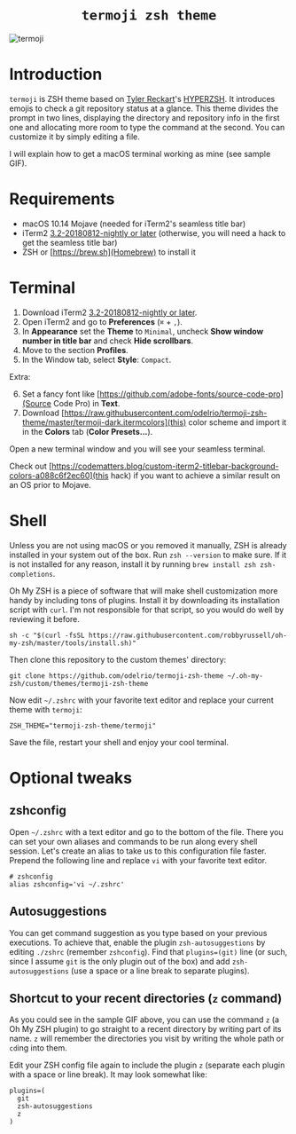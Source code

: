 <h1 align="center">
  <code>termoji zsh theme</code>
</h1>

![termoji](https://raw.githubusercontent.com/odelrio/termoji-zsh-theme/master/sample.gif)

# Introduction

`termoji` is ZSH theme based on [Tyler Reckart](https://github.com/tylerreckart)'s [HYPERZSH](https://github.com/tylerreckart/hyperzsh). It introduces emojis to check a git repository status at a glance. This theme divides the prompt in two lines, displaying the directory and repository info in the first one and allocating more room to type the command at the second. You can customize it by simply editing a file.

I will explain how to get a macOS terminal working as mine (see sample GIF).

# Requirements

* macOS 10.14 Mojave (needed for iTerm2's seamless title bar)
* iTerm2 [3.2-20180812-nightly or later](https://iterm2.com/nightly/latest) (otherwise, you will need a hack to get the seamless title bar)
* ZSH or [https://brew.sh](Homebrew) to install it

# Terminal

1. Download iTerm2 [3.2-20180812-nightly or later](https://iterm2.com/nightly/latest).
2. Open iTerm2 and go to **Preferences** (`⌘` + `,`).
3. In **Appearance** set the **Theme** to `Minimal`, uncheck **Show window number in title bar** and check **Hide scrollbars**.
4. Move to the section **Profiles**.
5. In the Window tab, select **Style**: `Compact`.

Extra:

6. Set a fancy font like [https://github.com/adobe-fonts/source-code-pro](Source Code Pro) in **Text**.
7. Download [https://raw.githubusercontent.com/odelrio/termoji-zsh-theme/master/termoji-dark.itermcolors](this) color scheme and import it in the **Colors** tab (**Color Presets...**).

Open a new terminal window and you will see your seamless terminal.

Check out [https://codematters.blog/custom-iterm2-titlebar-background-colors-a088c6f2ec60](this hack) if you want to achieve a similar result on an OS prior to Mojave.

# Shell

Unless you are not using macOS or you removed it manually, ZSH is already installed in your system out of the box. Run `zsh --version` to make sure. If it is not installed for any reason, install it by running `brew install zsh zsh-completions`.

Oh My ZSH is a piece of software that will make shell customization more handy by including tons of plugins. Install it by downloading its installation script with `curl`. I'm not responsible for that script, so you would do well by reviewing it before.

```
sh -c "$(curl -fsSL https://raw.githubusercontent.com/robbyrussell/oh-my-zsh/master/tools/install.sh)"
```

Then clone this repository to the custom themes' directory:

```
git clone https://github.com/odelrio/termoji-zsh-theme ~/.oh-my-zsh/custom/themes/termoji-zsh-theme
```

Now edit `~/.zshrc` with your favorite text editor and replace your current theme with `termoji`:

```
ZSH_THEME="termoji-zsh-theme/termoji"
```

Save the file, restart your shell and enjoy your cool terminal.

# Optional tweaks

## zshconfig

Open `~/.zshrc` with a text editor and go to the bottom of the file. There you can set your own aliases and commands to be run along every shell session. Let's create an alias to take us to this configuration file faster. Prepend the following line and replace `vi` with your favorite text editor.

```
# zshconfig
alias zshconfig='vi ~/.zshrc'
```

## Autosuggestions

You can get command suggestion as you type based on your previous executions. To achieve that, enable the plugin `zsh-autosuggestions` by editing `./zshrc` (remember `zshconfig`). Find that `plugins=(git)` line (or such, since I assume `git` is the only plugin out of the box) and add `zsh-autosuggestions` (use a space or a line break to separate plugins). 

## Shortcut to your recent directories (`z` command)

As you could see in the sample GIF above, you can use the command `z` (a Oh My ZSH plugin) to go straight to a recent directory by writing part of its name. `z` will remember the directories you visit by writing the whole path or `cd`ing into them.

Edit your ZSH config file again to include the plugin `z` (separate each plugin with a space or line break). It may look somewhat like:

```
plugins=(
  git
  zsh-autosuggestions
  z
)
```
